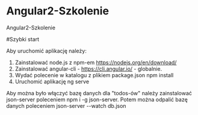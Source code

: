 # Angular2-Szkolenie
Angular2-Szkolenie

#Szybki start 

Aby uruchomić aplikację należy:

1. Zainstalować node.js z npm-em https://nodejs.org/en/download/
2. Zainstalować angular-cli - https://cli.angular.io/ -  globalnie.
3. Wydać polecenie w katalogu z plikiem package.json npm install
4. Uruchomić aplikację ng serve

Aby można było włączyć bazę danych dla "todos-ów" należy zainstalować json-server poleceniem npm i -g json-server.
Potem można odpalić bazę danych poleceniem json-server --watch db.json
